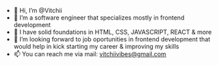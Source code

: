 - 👋 Hi, I’m @Vitchii
- 💞️ I’m a software engineer that specializes mostly in frontend development
- 🌱 I have solid foundations in HTML, CSS, JAVASCRIPT, REACT & more
- 👀 I’m looking forward to job oportunities in frontend development that would help in kick starting my career & improving my skills
- 📫 You can reach me via mail: vitchiivibes@gmail.com

<!--
**Vitchiana/Vitchiana** is a ✨ _special_ ✨ repository because its `README.md` (this file) appears on your GitHub profile.

Here are some ideas to get you started:

- 🔭 I’m currently working on ...
- 🌱 I’m currently learning ...
- 👯 I’m looking to collaborate on ...
- 🤔 I’m looking for help with ...
- 💬 Ask me about ...
- 📫 How to reach me: ...
- 😄 Pronouns: ...
- ⚡ Fun fact: ...
-->

